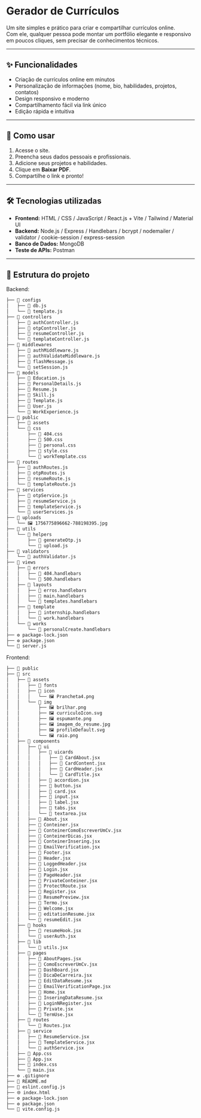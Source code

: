 # Gerador de Currículos

Um site simples e prático para criar e compartilhar currículos online.  
Com ele, qualquer pessoa pode montar um portfólio elegante e responsivo em poucos cliques, sem precisar de conhecimentos técnicos.  

---

## ✨ Funcionalidades  
- Criação de currículos online em minutos  
- Personalização de informações (nome, bio, habilidades, projetos, contatos)  
- Design responsivo e moderno  
- Compartilhamento fácil via link único  
- Edição rápida e intuitiva  

---

## 🚀 Como usar  
1. Acesse o site.  
2. Preencha seus dados pessoais e profissionais.  
3. Adicione seus projetos e habilidades.  
4. Clique em **Baixar PDF**.  
5. Compartilhe o link e pronto!  

---

## 🛠️ Tecnologias utilizadas  
- **Frontend:** HTML / CSS / JavaScript / React.js + Vite / Tailwind / Material UI
- **Backend:** Node.js / Express / Handlebars / bcrypt / nodemailer / validator / cookie-session / express-session
- **Banco de Dados:** MongoDB
- **Teste de APIs:** Postman

---

## 📂 Estrutura do projeto  
Backend:
```bash
├── 📁 configs
│   ├── 📄 db.js
│   └── 📄 template.js
├── 📁 controllers
│   ├── 📄 authController.js
│   ├── 📄 otpController.js
│   ├── 📄 resumeController.js
│   └── 📄 templateController.js
├── 📁 middlewares
│   ├── 📄 authMiddleware.js
│   ├── 📄 authValidateMiddleware.js
│   ├── 📄 flashMessage.js
│   └── 📄 setSession.js
├── 📁 models
│   ├── 📄 Education.js
│   ├── 📄 PersonalDetails.js
│   ├── 📄 Resume.js
│   ├── 📄 Skill.js
│   ├── 📄 Template.js
│   ├── 📄 User.js
│   └── 📄 WorkExperience.js
├── 📁 public
│   ├── 📁 assets
│   └── 📁 css
│       ├── 🎨 404.css
│       ├── 🎨 500.css
│       ├── 🎨 personal.css
│       ├── 🎨 style.css
│       └── 🎨 workTemplate.css
├── 📁 routes
│   ├── 📄 authRoutes.js
│   ├── 📄 otpRoutes.js
│   ├── 📄 resumeRoute.js
│   └── 📄 templateRoute.js
├── 📁 services
│   ├── 📄 otpService.js
│   ├── 📄 resumeService.js
│   ├── 📄 templateService.js
│   └── 📄 userServices.js
├── 📁 uploads
│   └── 🖼️ 1756775896662-788198395.jpg
├── 📁 utils
│   └── 📁 helpers
│       ├── 📄 generateOtp.js
│       └── 📄 upload.js
├── 📁 validators
│   └── 📄 authValidator.js
├── 📁 views
│   ├── 📁 errors
│   │   ├── 📄 404.handlebars
│   │   └── 📄 500.handlebars
│   ├── 📁 layouts
│   │   ├── 📄 erros.handlebars
│   │   ├── 📄 main.handlebars
│   │   └── 📄 templates.handlebars
│   ├── 📁 template
│   │   ├── 📄 internship.handlebars
│   │   └── 📄 work.handlebars
│   └── 📁 works
│       └── 📄 personalCreate.handlebars
├── ⚙️ package-lock.json
├── ⚙️ package.json
└── 📄 server.js
```
Frontend:

```bash
├── 📁 public
├── 📁 src
│   ├── 📁 assets
│   │   ├── 📁 fonts
│   │   ├── 📁 icon
│   │   │   └── 🖼️ Prancheta4.png
│   │   └── 📁 img
│   │       ├── 🖼️ brilhar.png
│   │       ├── 🖼️ curriculoIcon.svg
│   │       ├── 🖼️ espumante.png
│   │       ├── 🖼️ imagem_do_resume.jpg
│   │       ├── 🖼️ profileDefault.svg
│   │       └── 🖼️ raio.png
│   ├── 📁 components
│   │   ├── 📁 ui
│   │   │   ├── 📁 uicards
│   │   │   │   ├── 📄 CardAbout.jsx
│   │   │   │   ├── 📄 CardContent.jsx
│   │   │   │   ├── 📄 CardHeader.jsx
│   │   │   │   └── 📄 CardTitle.jsx
│   │   │   ├── 📄 accordion.jsx
│   │   │   ├── 📄 button.jsx
│   │   │   ├── 📄 card.jsx
│   │   │   ├── 📄 input.jsx
│   │   │   ├── 📄 label.jsx
│   │   │   ├── 📄 tabs.jsx
│   │   │   └── 📄 textarea.jsx
│   │   ├── 📄 About.jsx
│   │   ├── 📄 Conteiner.jsx
│   │   ├── 📄 ConteinerComoEscreverUmCv.jsx
│   │   ├── 📄 ConteinerDicas.jsx
│   │   ├── 📄 ConteinerInsering.jsx
│   │   ├── 📄 EmailVerification.jsx
│   │   ├── 📄 Footer.jsx
│   │   ├── 📄 Header.jsx
│   │   ├── 📄 LoggedHeader.jsx
│   │   ├── 📄 Login.jsx
│   │   ├── 📄 PageHeader.jsx
│   │   ├── 📄 PrivateConteiner.jsx
│   │   ├── 📄 ProtectRoute.jsx
│   │   ├── 📄 Register.jsx
│   │   ├── 📄 ResumePreview.jsx
│   │   ├── 📄 Termo.jsx
│   │   ├── 📄 Welcome.jsx
│   │   ├── 📄 editationResume.jsx
│   │   └── 📄 resumeEdit.jsx
│   ├── 📁 hooks
│   │   ├── 📄 resumeHook.jsx
│   │   └── 📄 userAuth.jsx
│   ├── 📁 lib
│   │   └── 📄 utils.jsx
│   ├── 📁 pages
│   │   ├── 📄 AboutPages.jsx
│   │   ├── 📄 ComoEscreverUmCv.jsx
│   │   ├── 📄 DashBoard.jsx
│   │   ├── 📄 DicaDeCarreira.jsx
│   │   ├── 📄 EditDataResume.jsx
│   │   ├── 📄 EmailVerificationPage.jsx
│   │   ├── 📄 Home.jsx
│   │   ├── 📄 InseringDataResume.jsx
│   │   ├── 📄 LoginNRegister.jsx
│   │   ├── 📄 Private.jsx
│   │   └── 📄 TermUse.jsx
│   ├── 📁 routes
│   │   └── 📄 Routes.jsx
│   ├── 📁 service
│   │   ├── 📄 ResumeService.jsx
│   │   ├── 📄 TemplateService.jsx
│   │   └── 📄 authService.jsx
│   ├── 🎨 App.css
│   ├── 📄 App.jsx
│   ├── 🎨 index.css
│   └── 📄 main.jsx
├── ⚙️ .gitignore
├── 📝 README.md
├── 📄 eslint.config.js
├── 🌐 index.html
├── ⚙️ package-lock.json
├── ⚙️ package.json
└── 📄 vite.config.js
```
